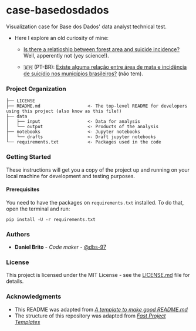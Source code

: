 # case-basedosdados
Visualization case for Base dos Dados' data analyst technical test.

- Here I explore an old curiosity of mine: 
  - [Is there a relatioship between forest area and suicide incidence?](notebooks/1_case_suicide_forest.ipynb) Well, apperently not (yey science!). 

  - 🇧🇷 (PT-BR): [Existe alguma relação entre área de mata e incidência de suicídio nos municípios brasileiros?](notebooks/br_municipios_suicidio_floresta_20220824.ipynb) (não tem).

### Project Organization

    ├── LICENSE
    ├── README.md                  <- The top-level README for developers using this project (also know as this file!)
    ├── data
    │   ├── input                  <- Data for analysis
    │   └── output                 <- Products of the analysis
    ├── notebooks                  <- Jupyter notebooks
    │   └── drafts                 <- Draft jupyter notebooks
    └── requirements.txt           <- Packages used in the code

### Getting Started

These instructions will get you a copy of the project up and running on your local machine for development and testing purposes. 

#### Prerequisites

You need to have the packages on `requirements.txt` installed. To do that, open the terminal and run:

```
pip install -U -r requirements.txt
```
### Authors

* **Daniel Brito** - *Code maker* - [@dbs-97](https://github.com/dbs-97)

### License

This project is licensed under the MIT License - see the [LICENSE.md](LICENSE.md) file for details.

### Acknowledgments
* This README was adapted from [*A template to make good README.md*](https://gist.github.com/PurpleBooth/109311bb0361f32d87a2)
* The structure of this repository was adapted from [*Fast Project Templates*](https://github.com/JoaoCarabetta/project-templates)

